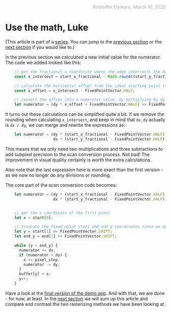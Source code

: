 <div style="text-align:right; color:#aaa">Kristoffer Dyrkorn, March 10, 2025</div>

# Use the math, Luke

(This article is part of a [series](./#sections). You can jump to the [previous section](4) or the [next section](6) if you would like to.)

In the previous section we calculated a new initial value for the numerator. The code we added looked like this:

```JavaScript
    // get the fractional x coordinate where the edge intersects the horizontal line through the pixel center
    const x_intersect = start_x_fractional - Math.round((start_y_fractional - FixedPointVector.HALF) * dx_dy);

    // calculate the horizontal offset from the ideal starting point (the pixel center)
    const x_offset = x_intersect - FixedPointVector.HALF;

    // convert the offset into a numerator value, by multiplying by dy and rounding off
    let numerator = (dy * x_offset + FixedPointVector.HALF) >> FixedPointVector.SHIFT;
```

It turns out these calculations can be simplified quite a bit. If we remove the rounding when calculating `x_intersect`, and keep in mind that `dx_dy` actually is `dx / dy`, we can merge and rewrite the expressions as:

```JavaScript
    let numerator = (dy * (start_x_fractional - FixedPointVector.HALF) -
                     dx * (start_y_fractional - FixedPointVector.HALF)) >> FixedPointVector.SHIFT;
```

This means that we only need two multiplications and three subtractions to add subpixel precision to the scan conversion process. Not bad! The improvement in visual quality certainly is worth the extra calculations.

Also note that the last expression here is more exact than the first version - as we now no longer do any divisions or rounding.

The core part of the scan conversion code becomes:

```JavaScript
    let numerator = (dy * (start_x_fractional - FixedPointVector.HALF) -
                     dx * (start_y_fractional - FixedPointVector.HALF)) >> FixedPointVector.SHIFT;


    // get the x coordinate of the first pixel
    let x = start[0];

    // truncate the fixed point start and end y coordinates since we operate on integer y coordinates
    let y = start[1] >> FixedPointVector.SHIFT;
    let end_y = end[1] >> FixedPointVector.SHIFT;

    while (y < end_y) {
      numerator += dx;
      if (numerator > dy) {
        x += pixel_step;
        numerator -= dy;
      }
      buffer[y] = x;
      y++;
    }
```

Have a look at the [final version of the demo app](5/). And with that, we are done - for now, at least. In the [next section](6) we will sum up this article and compare and contrast the two rasterizing methods we have been looking at.
